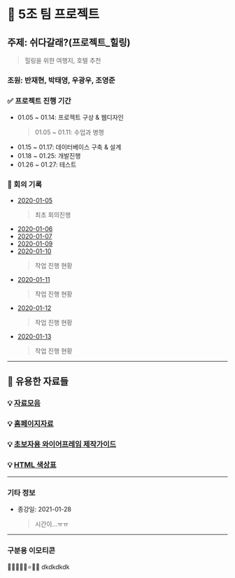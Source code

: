 # 🥕 5조 팀 프로젝트

## 주제: 쉬다갈래?(프로젝트\_힐링)

> 힐링을 위한 여행지, 호텔 추천

### 조원: 반재현, 박태영, 우광우, 조영준

### ✅ 프로젝트 진행 기간

- 01.05 ~ 01.14: 프로젝트 구상 & 웹디자인
  > 01.05 ~ 01.11: 수업과 병행
- 01.15 ~ 01.17: 데이터베이스 구축 & 설계
- 01.18 ~ 01.25: 개발진행
- 01.26 ~ 01.27: 테스트

### 🚀 회의 기록

- [2020-01-05](Project_Record/01_05.md)
  > 최초 회의진행
- [2020-01-06](Project_Record/01_06.md)
- [2020-01-07](Project_Record/01_07.md)
- [2020-01-09](Project_Record/01_09.md)
- [2020-01-10](Project_Record/01_10.md)
  > 작업 진행 현황
- [2020-01-11](Project_Record/01_11.md)
  > 작업 진행 현황
- [2020-01-12](Project_Record/01_12.md)
  > 작업 진행 현황
- [2020-01-13](Project_Record/01_12.md)
  > 작업 진행 현황

---

## 🌈 유용한 자료들

### 💡 [자료모음](Repository/자료모음.md)

### 💡 [홈페이지자료](Repository/홈페이지자료.md)

### 💡 [초보자용 와이어프레임 제작가이드](https://webdesign.tutsplus.com/ko/articles/a-beginners-guide-to-wireframing--webdesign-7399)

### 💡 [HTML 색상표](https://wepplication.github.io/tools/colorPicker/)

---

### 기타 정보

- 종강일: 2021-01-28
  > 시간이...ㅠㅠ

---

### 구분용 이모티콘

🔎✅🥕🍥💡⭐🌈🚀
dkdkdkdk

